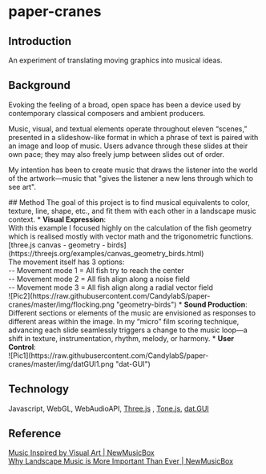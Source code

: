 # paper-cranes
## Introduction
An experiment of translating moving graphics into musical ideas.
## Background
<p>Evoking the feeling of a broad, open space has been a device used by contemporary classical composers and ambient producers.</p>
<p>Music, visual, and textual elements operate throughout eleven “scenes,” presented in a slideshow-like format in which a phrase of text is paired with an image and loop of music. Users advance through these slides at their own pace; they may also freely jump between slides out of order. </p>
<p>My intention has been to create music that draws the listener into the world of the artwork—music that "gives the listener a new lens through which to see art".</p>
## Method
The goal of this project is to find musical equivalents to color, texture, line, shape, etc., and fit them with each other in a landscape music context.
* <b>Visual Expression</b>:
</br>With this example I focused highly on the calculation of the fish geometry which is realised mostly with vector math and the trigonometric functions. [three.js canvas - geometry - birds](https://threejs.org/examples/canvas_geometry_birds.html) 
</br>The movement itself has 3 options: 
</br>-- Movement mode 1 = All fish try to reach the center
</br>-- Movement mode 2 = All fish align along a noise field
</br>-- Movement mode 3 = All fish align along a radial vector field
</br>![Pic2](https://raw.githubusercontent.com/CandylabS/paper-cranes/master/img/flocking.png "geometry-birds")
* <b>Sound Production</b>:
</br>Different sections or elements of the music are envisioned as responses to different areas within the image. In my “micro” film scoring technique, advancing each slide seamlessly triggers a change to the music loop—a shift in texture, instrumentation, rhythm, melody, or harmony.
* <b>User Control</b>:
</br>![Pic1](https://raw.githubusercontent.com/CandylabS/paper-cranes/master/img/datGUI1.png "dat-GUI")

## Technology
Javascript, WebGL, WebAudioAPI,  [Three.js](https://threejs.org/) , [Tone.js](https://github.com/Tonejs/Tone.js), [dat.GUI](https://github.com/dataarts/dat.gui)

## Reference
[Music Inspired by Visual Art | NewMusicBox](http://www.newmusicbox.org/articles/music-inspired-by-visual-art/)
</br>[Why Landscape Music is More Important Than Ever | NewMusicBox](http://www.newmusicbox.org/articles/why-landscape-music-is-more-important-than-ever/)
